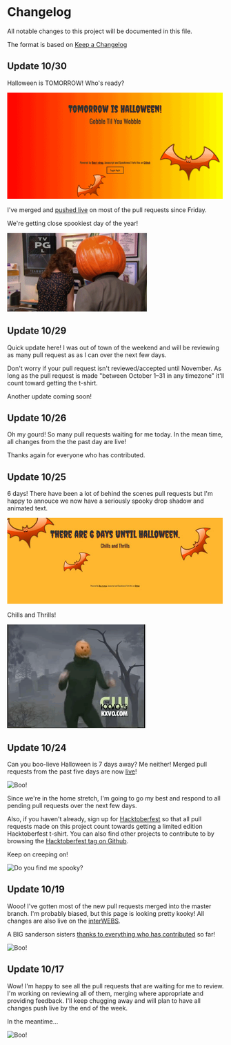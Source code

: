 # Changelog
All notable changes to this project will be documented in this file.

The format is based on [Keep a Changelog](http://keepachangelog.com/en/1.0.0/)

## Update 10/30

Halloween is TOMORROW! Who's ready?

![Boo!](/img/1-day.gif)

I've merged and [pushed live](http://shannoncrabill.com/how-many-days-until-halloween/) on most of the pull requests since Friday. 

We're getting close spookiest day of the year!

![Boo!](/img/dwight-pumpkin-head.gif)

## Update 10/29

Quick update here! I was out of town of the weekend and will be reviewing as many pull request as as I can over the next few days. 

Don't worry if your pull request isn't reviewed/accepted until November. As long as the pull request is made "between October 1–31 in any timezone" it'll count toward getting the t-shirt. 

Another update coming soon!

## Update 10/26
Oh my gourd! So many pull requests waiting for me today. In the mean time, all changes from the the past day are live!

Thanks again for everyone who has contributed. 

## Update 10/25
6 days! There have been a lot of behind the scenes pull requests but I'm happy to annouce we now have a seriously spooky drop shadow and animated text. 

![Boo!](/img/6-days.gif)

Chills and Thrills!

![Boo!](/img/pumpkin-dance.gif)

## Update 10/24
Can you boo-lieve Halloween is 7 days away? Me neither! Merged pull requests from the past five days are now [live](http://shannoncrabill.com/how-many-days-until-halloween/)!

![Boo!](/img/7-days.gif)

Since we're in the home stretch, I'm going to go my best and respond to all pending pull requests over the next few days. 

Also, if you haven't already, sign up for [Hacktoberfest](hacktoberfest.digitalocean.com) so that all pull requests made on this project count towards getting a limited edition Hacktoberfest t-shirt. You can also find other projects to contribute to by browsing the [Hacktoberfest tag on Github](https://github.com/search?q=label:hacktoberfest+state:open+type:issue).

Keep on creeping on!

![Do you find me spooky?](/img/x-files-do-you-find-me-spooky.gif)

## Update 10/19
Wooo! I've gotten most of the new pull requests merged into the master branch. I'm probably biased, but this page is looking pretty kooky! All changes are also live on the [interWEBS](http://shannoncrabill.com/how-many-days-until-halloween/).

A BIG sanderson sisters [thanks to everything who has contributed](https://github.com/scrabill/how-many-days-until-halloween/blob/master/contributer-list.md) so far!

![Boo!](/img/sanderson-sisters.gif)

## Update 10/17

Wow! I'm happy to see all the pull requests that are waiting for me to review. I'm working on reviewing all of them, merging where appropriate and providing feedback. I'll keep chugging away and will plan to have all changes push live by the end of the week. 

In the meantime...

![Boo!](/img/8r8n.gif)
